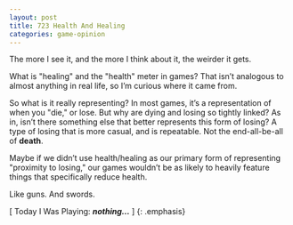 ```yaml
---
layout: post
title: 723 Health And Healing
categories: game-opinion
---
```

The more I see it, and the more I think about it, the weirder it gets.

What is "healing" and the "health" meter in games?  That isn’t analogous to almost anything in real life, so I’m curious where it came from.

So what is it really representing?  In most games, it’s a representation of when you "die," or lose.  But why are dying and losing so tightly linked?  As in, isn’t there something else that better represents this form of losing?  A type of losing that is more casual, and is repeatable.  Not the end-all-be-all of **death**.

Maybe if we didn’t use health/healing as our primary form of representing "proximity to losing," our games wouldn’t be as likely to heavily feature things that specifically reduce health.

Like guns. And swords.

[ Today I Was Playing: ***nothing...*** ]
{: .emphasis}